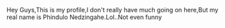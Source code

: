 Hey Guys,This is my profile,I don't really have much going on here,But my real name is Phindulo Nedzingahe.Lol..Not even funny
